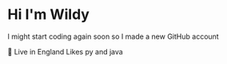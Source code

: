 # Hi I'm Wildy

I might start coding again soon so I made a new GitHub account

🏴󠁧󠁢󠁥󠁮󠁧󠁿 Live in England
Likes py and java

